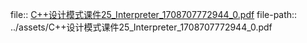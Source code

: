 file:: [C++设计模式课件25_Interpreter_1708707772944_0.pdf](../assets/C++设计模式课件25_Interpreter_1708707772944_0.pdf)
file-path:: ../assets/C++设计模式课件25_Interpreter_1708707772944_0.pdf
